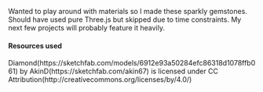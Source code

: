 Wanted to play around with materials so I made these sparkly gemstones. Should have used pure Three.js but skipped due to time constraints. My next few projects will probably feature it heavily.

<h4>Resources used</h4>
Diamond(https://sketchfab.com/models/6912e93a50284efc86318d1078ffb061) by AkinD(https://sketchfab.com/akin67) is licensed under CC Attribution(http://creativecommons.org/licenses/by/4.0/)